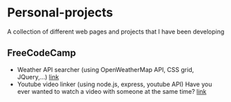 # Personal-projects
A collection of different web pages and projects that I have been developing


FreeCodeCamp
---

- Weather API searcher (using OpenWeatherMap API, CSS grid, JQuery,...) [link](../../tree/master/FreeCodeCamp/WeatherAPI)
- Youtube video linker (using node.js, express, youtube API) Have you ever wanted to watch a video with someone at the same time? [link](../../tree/master/Linked-Youtube-Player)
